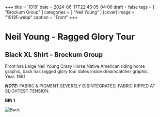 +++
title = '1019'
date = 2024-06-17T22:43:05-04:00
draft = false
tags = [ "Brockum Group" ]
categories = [ "Neil Young" ]
[cover]
image = "1019F.webp"
caption = "Front"
+++
# Neil Young - Ragged Glory Tour
## Black XL Shirt - Brockum Group
Front has Large Neil Young Crazy Horse Native American riding horse graphic, back has ragged glory tour dates inside dreamcatcher graphic. Year: 1991

***NOTE:*** FABRIC & PIGMENT SEVERELY DISINTEGRATED, FABRIC RIPPED AT SLIGHTEST TENSION.

**BIN 1**

![Back](/1019B.webp)
